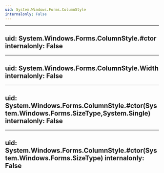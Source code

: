 ```yaml
---
uid: System.Windows.Forms.ColumnStyle
internalonly: False
---
```


---
uid: System.Windows.Forms.ColumnStyle.#ctor
internalonly: False
---

---
uid: System.Windows.Forms.ColumnStyle.Width
internalonly: False
---

---
uid: System.Windows.Forms.ColumnStyle.#ctor(System.Windows.Forms.SizeType,System.Single)
internalonly: False
---

---
uid: System.Windows.Forms.ColumnStyle.#ctor(System.Windows.Forms.SizeType)
internalonly: False
---
